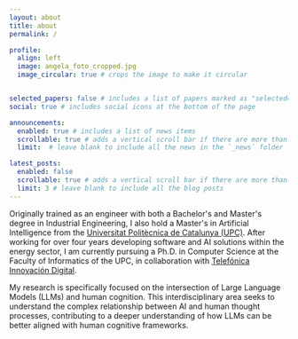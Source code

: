 ```yaml
---
layout: about
title: about
permalink: /

profile:
  align: left
  image: angela_foto_cropped.jpg
  image_circular: true # crops the image to make it circular


selected_papers: false # includes a list of papers marked as "selected={true}"
social: true # includes social icons at the bottom of the page

announcements:
  enabled: true # includes a list of news items
  scrollable: true # adds a vertical scroll bar if there are more than 3 news items
  limit:  # leave blank to include all the news in the `_news` folder

latest_posts:
  enabled: false
  scrollable: true # adds a vertical scroll bar if there are more than 3 new posts items
  limit: 3 # leave blank to include all the blog posts
---
```


Originally trained as an engineer with both a Bachelor's and Master's degree in Industrial Engineering, I also hold a Master's in Artificial Intelligence from the [Universitat Politècnica de Catalunya (UPC)](https://www.upc.edu/es). After working for over four years developing software and AI solutions within the energy sector, I am currently pursuing a Ph.D. in Computer Science at the Faculty of Informatics of the UPC, in collaboration with [Telefónica Innovación Digital](https://telefonicainnovaciondigital.com).

My research is specifically focused on the intersection of Large Language Models (LLMs) and human cognition. This interdisciplinary area seeks to understand the complex relationship between AI and human thought processes, contributing to a deeper understanding of how LLMs can be better aligned with human cognitive frameworks. 